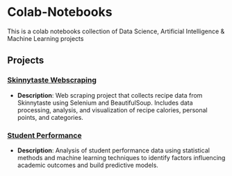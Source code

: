 # Colab-Notebooks
This is a colab notebooks collection of Data Science, Artificial Intelligence &amp; Machine Learning projects

## Projects

### [Skinnytaste Webscraping](./Skinnytaste%20Webscraping)
- **Description**: Web scraping project that collects recipe data from Skinnytaste using Selenium and BeautifulSoup. Includes data processing, analysis, and visualization of recipe calories, personal points, and categories.

### [Student Performance](./Student%20Performance)
- **Description**: Analysis of student performance data using statistical methods and machine learning techniques to identify factors influencing academic outcomes and build predictive models.